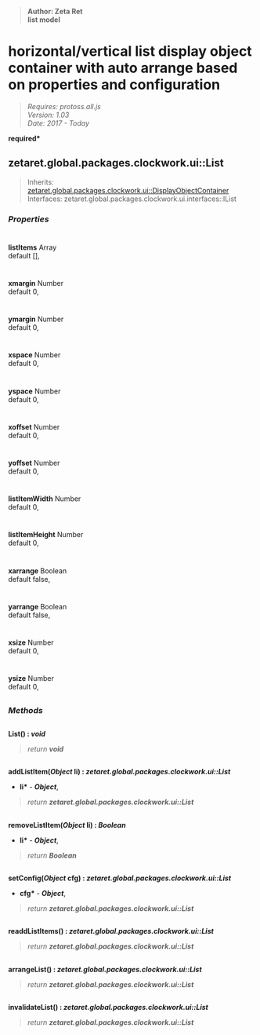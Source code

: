 > __Author: Zeta Ret__  
> __list model__  
# horizontal/vertical list display object container with auto arrange based on properties and configuration  
> *Requires: protoss.all.js*  
> *Version: 1.03*  
> *Date: 2017 - Today*  

__required*__

## zetaret.global.packages.clockwork.ui::List  
> Inherits: [zetaret.global.packages.clockwork.ui::DisplayObjectContainer](List.md)  
> Interfaces: zetaret.global.packages.clockwork.ui.interfaces::IList  

### *Properties*  

#  
__listItems__ Array  
default [],   

#  
__xmargin__ Number  
default 0,   

#  
__ymargin__ Number  
default 0,   

#  
__xspace__ Number  
default 0,   

#  
__yspace__ Number  
default 0,   

#  
__xoffset__ Number  
default 0,   

#  
__yoffset__ Number  
default 0,   

#  
__listItemWidth__ Number  
default 0,   

#  
__listItemHeight__ Number  
default 0,   

#  
__xarrange__ Boolean  
default false,   

#  
__yarrange__ Boolean  
default false,   

#  
__xsize__ Number  
default 0,   

#  
__ysize__ Number  
default 0,   


##  
### *Methods*  

##  
__List() : *void*__  
  
> *return __void__*  

##  
__addListItem(*Object* li) : *zetaret.global.packages.clockwork.ui::List*__  
  
- __li*__ - __*Object*__,   
> *return __zetaret.global.packages.clockwork.ui::List__*  

##  
__removeListItem(*Object* li) : *Boolean*__  
  
- __li*__ - __*Object*__,   
> *return __Boolean__*  

##  
__setConfig(*Object* cfg) : *zetaret.global.packages.clockwork.ui::List*__  
  
- __cfg*__ - __*Object*__,   
> *return __zetaret.global.packages.clockwork.ui::List__*  

##  
__readdListItems() : *zetaret.global.packages.clockwork.ui::List*__  
  
> *return __zetaret.global.packages.clockwork.ui::List__*  

##  
__arrangeList() : *zetaret.global.packages.clockwork.ui::List*__  
  
> *return __zetaret.global.packages.clockwork.ui::List__*  

##  
__invalidateList() : *zetaret.global.packages.clockwork.ui::List*__  
  
> *return __zetaret.global.packages.clockwork.ui::List__*  

